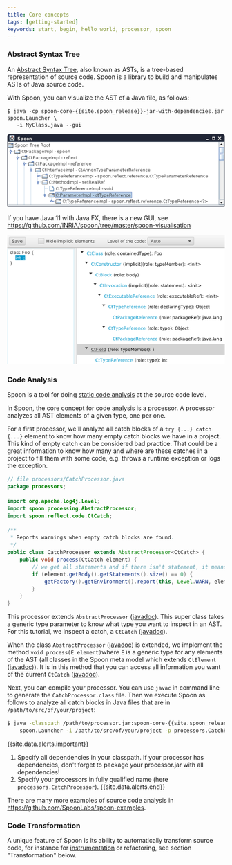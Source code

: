 ```yaml
---
title: Core concepts
tags: [getting-started]
keywords: start, begin, hello world, processor, spoon
---
```


### Abstract Syntax Tree

An [Abstract Syntax Tree](https://en.wikipedia.org/wiki/Abstract_syntax_tree), also known as ASTs, is a tree-based representation of source code. Spoon is a library to build and manipulates ASTs of Java source code.

With Spoon, you can visualize the AST of a Java file, as follows:

```
$ java -cp spoon-core-{{site.spoon_release}}-jar-with-dependencies.jar spoon.Launcher \
   -i MyClass.java --gui
```

<img src="images/gui.png"/>

If you have Java 11 with Java FX, there is a new GUI, see <https://github.com/INRIA/spoon/tree/master/spoon-visualisation>

<img src="https://raw.githubusercontent.com/INRIA/spoon/master/spoon-visualisation/doc/appFeat.png"/>


### Code Analysis

Spoon is a tool for doing [static code analysis](https://en.wikipedia.org/wiki/Static_program_analysis) at the source code level.

In Spoon, the core concept for code analysis is a processor. A processor analyzes all AST elements of a given type, one per one.

For a first processor, we'll analyze all catch blocks of a `try {...} catch {...}` 
element to know how many empty catch blocks we have in a project. This kind of empty 
catch can be considered bad practice. That could be a great information to know how 
many and where are these catches in a project to fill them with some code, 
e.g. throws a runtime exception or logs the exception.

```java
// file processors/CatchProcessor.java
package processors;

import org.apache.log4j.Level;
import spoon.processing.AbstractProcessor;
import spoon.reflect.code.CtCatch;

/**
 * Reports warnings when empty catch blocks are found.
 */
public class CatchProcessor extends AbstractProcessor<CtCatch> {
	public void process(CtCatch element) {
		// we get all statements and if there isn't statement, it means the block catch is empty!
		if (element.getBody().getStatements().size() == 0) {
			getFactory().getEnvironment().report(this, Level.WARN, element, "empty catch clause");
		}
	}
}
```

This processor extends `AbstractProcessor` ([javadoc](http://spoon.gforge.inria.fr/mvnsites/spoon-core/apidocs/spoon/processing/AbstractProcessor.html)). 
This super class takes a generic type parameter to know what type you want to inspect in an AST. 
For this tutorial, we inspect a catch, a `CtCatch` ([javadoc](http://spoon.gforge.inria.fr/mvnsites/spoon-core/apidocs/spoon/reflect/code/CtCatch.html)).

When the class `AbstractProcessor` ([javadoc](http://spoon.gforge.inria.fr/mvnsites/spoon-core/apidocs/spoon/processing/AbstractProcessor.html))
is extended, we implement the method `void process(E element)`where `E` is a generic type for 
any elements of the AST (all classes in the Spoon meta model which extends `CtElement` ([javadoc](http://spoon.gforge.inria.fr/mvnsites/spoon-core/apidocs/spoon/reflect/declaration/CtElement.html))). It is in this method that you can access all information you want of the current `CtCatch` ([javadoc](http://spoon.gforge.inria.fr/mvnsites/spoon-core/apidocs/spoon/reflect/code/CtCatch.html)). 

Next, you can compile your processor. You can use `javac` in command line to generate the `CatchProcessor.class` file. Then we execute Spoon as follows to analyze all catch blocks in Java files that are in `/path/to/src/of/your/project`:

```bash
$ java -classpath /path/to/processor.jar:spoon-core-{{site.spoon_release}}-jar-with-dependencies.jar \
    spoon.Launcher -i /path/to/src/of/your/project -p processors.CatchProcessor
```

{{site.data.alerts.important}} 
1. Specify all dependencies in your classpath. If your processor has dependencies, don't forget to package your processor.jar with all dependencies!
2. Specify your processors in fully qualified name (here `processors.CatchProcessor`).
{{site.data.alerts.end}}

There are many more examples of source code analysis in <https://github.com/SpoonLabs/spoon-examples>.

### Code Transformation

A unique feature of Spoon is its ability to automatically transform source code, for instance for [instrumentation](https://en.wikipedia.org/wiki/Instrumentation_(computer_programming)) or refactoring, see section "Transformation" below.
